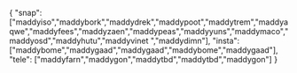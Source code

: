 {
  "snap":  ["maddyiso","maddybork","maddydrek","maddypoot","maddytrem","maddyaqwe","maddyfees","maddyzaen","maddypeas","maddyyuns","maddymaco","maddyosd","maddyhutu","maddyvinet ","maddydimn"],
  "insta": ["maddybome","maddygaad","maddygaad","maddybome","maddygaad"],
  "tele":  ["maddyfarn","maddygon","maddytbd","maddytbd","maddygon"]
}
